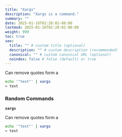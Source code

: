 ```yaml
---
title: "Xargs"
description: "Xargs is a command."
summary: ""
date: 2025-01-16T02:28:02-08:00
lastmod: 2025-01-16T02:28:02-08:00
weight: 999
toc: true
seo:
  title: "" # custom title (optional)
  description: "" # custom description (recommended)
  canonical: "" # custom canonical URL (optional)
  noindex: false # false (default) or true
---
```


Can remove quotes form a

```bash
echo '"text"' | xargs
↪ text
```

### Random Commands

**`xargs`**

Can remove quotes form a

```bash
echo '"text"' | xargs
↪ text
```
